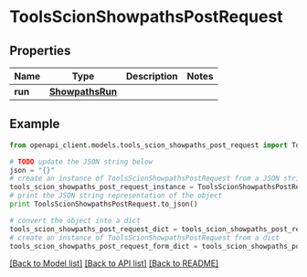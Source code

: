 # ToolsScionShowpathsPostRequest


## Properties

Name | Type | Description | Notes
------------ | ------------- | ------------- | -------------
**run** | [**ShowpathsRun**](ShowpathsRun.md) |  | 

## Example

```python
from openapi_client.models.tools_scion_showpaths_post_request import ToolsScionShowpathsPostRequest

# TODO update the JSON string below
json = "{}"
# create an instance of ToolsScionShowpathsPostRequest from a JSON string
tools_scion_showpaths_post_request_instance = ToolsScionShowpathsPostRequest.from_json(json)
# print the JSON string representation of the object
print ToolsScionShowpathsPostRequest.to_json()

# convert the object into a dict
tools_scion_showpaths_post_request_dict = tools_scion_showpaths_post_request_instance.to_dict()
# create an instance of ToolsScionShowpathsPostRequest from a dict
tools_scion_showpaths_post_request_form_dict = tools_scion_showpaths_post_request.from_dict(tools_scion_showpaths_post_request_dict)
```
[[Back to Model list]](../README.md#documentation-for-models) [[Back to API list]](../README.md#documentation-for-api-endpoints) [[Back to README]](../README.md)


